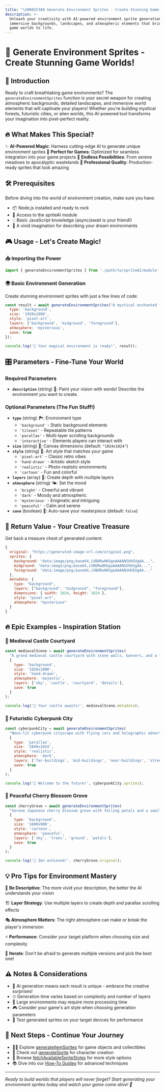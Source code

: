 ```yaml
---
title: "\U0001F3A8 Generate Environment Sprites - Create Stunning Game Worlds!"
description: >-
  Unleash your creativity with AI-powered environment sprite generation! Create
  immersive backgrounds, landscapes, and atmospheric elements that bring your
  game worlds to life.
---
```


# 🎨 Generate Environment Sprites - Create Stunning Game Worlds!

## 🚀 Introduction

Ready to craft breathtaking game environments? The `generateEnvironmentSprites` function is your secret weapon for creating atmospheric backgrounds, detailed landscapes, and immersive world elements that will captivate your players! Whether you're building mystical forests, futuristic cities, or alien worlds, this AI-powered tool transforms your imagination into pixel-perfect reality.

## 🔥 What Makes This Special?

✨ **AI-Powered Magic**: Harness cutting-edge AI to generate unique environment sprites
🎯 **Perfect for Games**: Optimized for seamless integration into your game projects
🌟 **Endless Possibilities**: From serene meadows to apocalyptic wastelands
💎 **Professional Quality**: Production-ready sprites that look amazing

## 🛠 Prerequisites

Before diving into the world of environment creation, make sure you have:

- 📦 Node.js installed and ready to rock
- 🔑 Access to the spriteAI module
- 💡 Basic JavaScript knowledge (async/await is your friend!)
- 🎨 A vivid imagination for describing your dream environments

## 🎮 Usage - Let's Create Magic!

### 📥 Importing the Power

```javascript
import { generateEnvironmentSprites } from './path/to/spriteAI/module';
```

### 🌍 Basic Environment Generation

Create stunning environment sprites with just a few lines of code:

```javascript
const result = await generateEnvironmentSprites("A mystical enchanted forest with glowing mushrooms", {
  type: 'background',
  size: '1920x1080',
  style: 'pixel-art',
  layers: ['background', 'midground', 'foreground'],
  atmosphere: 'mysterious',
  save: true
});

console.log('🎉 Your magical environment is ready!', result);
```

## 🎛 Parameters - Fine-Tune Your World

### Required Parameters
- **`description`** (string) 📝: Paint your vision with words! Describe the environment you want to create.

### Optional Parameters (The Fun Stuff!)
- **`type`** (string) 🏞: Environment type
  - `'background'` - Static background elements
  - `'tileset'` - Repeatable tile patterns
  - `'parallax'` - Multi-layer scrolling backgrounds
  - `'interactive'` - Elements players can interact with
- **`size`** (string) 📐: Canvas dimensions (default: `"1024x1024"`)
- **`style`** (string) 🎨: Art style that matches your game
  - `'pixel-art'` - Classic retro vibes
  - `'hand-drawn'` - Artistic sketch style
  - `'realistic'` - Photo-realistic environments
  - `'cartoon'` - Fun and colorful
- **`layers`** (array) 🍰: Create depth with multiple layers
- **`atmosphere`** (string) 🌤: Set the mood
  - `'bright'` - Cheerful and vibrant
  - `'dark'` - Moody and atmospheric
  - `'mysterious'` - Enigmatic and intriguing
  - `'peaceful'` - Calm and serene
- **`save`** (boolean) 💾: Auto-save your masterpiece (default: `false`)

## 🎁 Return Value - Your Creative Treasure

Get back a treasure chest of generated content:

```javascript
{
  original: "https://generated-image-url.com/original.png",
  sprites: {
    background: "data:image/png;base64,iVBORw0KGgoAAAANSUhEUgAA...",
    midground: "data:image/png;base64,iVBORw0KGgoAAAANSUhEUgAA...",
    foreground: "data:image/png;base64,iVBORw0KGgoAAAANSUhEUgAA..."
  },
  metadata: {
    type: "background",
    layers: ["background", "midground", "foreground"],
    dimensions: { width: 1024, height: 1024 },
    style: "pixel-art",
    atmosphere: "mysterious"
  }
}
```

## 🔥 Epic Examples - Inspiration Station

### 🏰 Medieval Castle Courtyard
```javascript
const medievalScene = await generateEnvironmentSprites(
  "A grand medieval castle courtyard with stone walls, banners, and a fountain", 
  {
    type: 'background',
    size: '1920x1080',
    style: 'hand-drawn',
    atmosphere: 'majestic',
    layers: ['sky', 'castle', 'courtyard', 'details'],
    save: true
  }
);

console.log('🏰 Your castle awaits!', medievalScene.metadata);
```

### 🚀 Futuristic Cyberpunk City
```javascript
const cyberpunkCity = await generateEnvironmentSprites(
  "Neon-lit cyberpunk cityscape with flying cars and holographic advertisements", 
  {
    type: 'parallax',
    size: '2048x1024',
    style: 'realistic',
    atmosphere: 'dark',
    layers: ['far-buildings', 'mid-buildings', 'near-buildings', 'street'],
    save: true
  }
);

console.log('🌃 Welcome to the future!', cyberpunkCity.sprites);
```

### 🌸 Peaceful Cherry Blossom Grove
```javascript
const cherryGrove = await generateEnvironmentSprites(
  "Serene Japanese cherry blossom grove with falling petals and a small bridge", 
  {
    type: 'background',
    size: '1600x900',
    style: 'cartoon',
    atmosphere: 'peaceful',
    layers: ['sky', 'trees', 'ground', 'petals'],
    save: true
  }
);

console.log('🌸 Zen achieved!', cherryGrove.original);
```

## 💡 Pro Tips for Environment Mastery

🎨 **Be Descriptive**: The more vivid your description, the better the AI understands your vision

🏗 **Layer Strategy**: Use multiple layers to create depth and parallax scrolling effects

🎭 **Atmosphere Matters**: The right atmosphere can make or break the player's immersion

⚡ **Performance**: Consider your target platform when choosing size and complexity

🔄 **Iterate**: Don't be afraid to generate multiple versions and pick the best one!

## ⚠️ Notes & Considerations

- 🤖 AI generation means each result is unique - embrace the creative surprises!
- ⏱ Generation time varies based on complexity and number of layers
- 💾 Large environments may require more processing time
- 🎮 Consider your game's art style when choosing generation parameters
- 📱 Test generated sprites on your target devices for performance

## 🚀 Next Steps - Continue Your Journey

- 🏃‍♂️ Explore [generateItemSprites](/docs/generateItemSprites) for game objects and collectibles
- 👥 Check out [generateSprite](/docs/generateSprite) for character creation
- 🎨 Browse [fetchAvailableSpriteStyles](/docs/fetchAvailableSpriteStyles) for more style options
- 📚 Dive into our [How-To Guides](/docs/how-to) for advanced techniques

---

*Ready to build worlds that players will never forget? Start generating your environment sprites today and watch your game come alive! 🌟*
